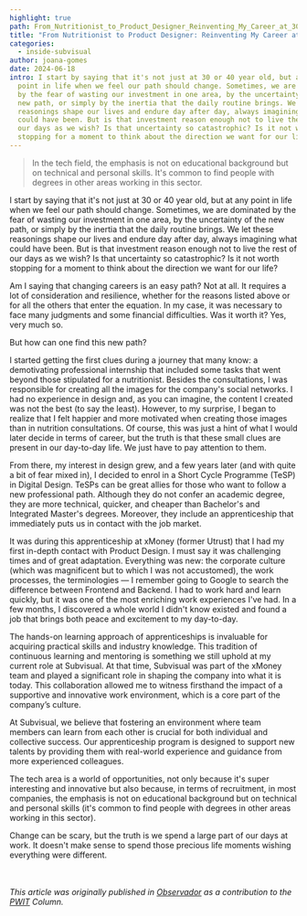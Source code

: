 ```yaml
---
highlight: true
path: From_Nutritionist_to_Product_Designer_Reinventing_My_Career_at_30
title: "From Nutritionist to Product Designer: Reinventing My Career at 30"
categories:
  - inside-subvisual
author: joana-gomes
date: 2024-06-18
intro: I start by saying that it's not just at 30 or 40 year old, but at any
  point in life when we feel our path should change. Sometimes, we are dominated
  by the fear of wasting our investment in one area, by the uncertainty of the
  new path, or simply by the inertia that the daily routine brings. We let these
  reasonings shape our lives and endure day after day, always imagining what
  could have been. But is that investment reason enough not to live the rest of
  our days as we wish? Is that uncertainty so catastrophic? Is it not worth
  stopping for a moment to think about the direction we want for our life?
---
```

> In the tech field, the emphasis is not on educational background but on technical and personal skills. It's common to find people with degrees in other areas working in this sector.

I start by saying that it's not just at 30 or 40 year old, but at any point in life when we feel our path should change. Sometimes, we are dominated by the fear of wasting our investment in one area, by the uncertainty of the new path, or simply by the inertia that the daily routine brings. We let these reasonings shape our lives and endure day after day, always imagining what could have been. But is that investment reason enough not to live the rest of our days as we wish? Is that uncertainty so catastrophic? Is it not worth stopping for a moment to think about the direction we want for our life?

Am I saying that changing careers is an easy path? Not at all. It requires a lot of consideration and resilience, whether for the reasons listed above or for all the others that enter the equation. In my case, it was necessary to face many judgments and some financial difficulties. Was it worth it? Yes, very much so.

But how can one find this new path?

I started getting the first clues during a journey that many know: a demotivating professional internship that included some tasks that went beyond those stipulated for a nutritionist. Besides the consultations, I was responsible for creating all the images for the company's social networks. I had no experience in design and, as you can imagine, the content I created was not the best (to say the least). However, to my surprise, I began to realize that I felt happier and more motivated when creating those images than in nutrition consultations. Of course, this was just a hint of what I would later decide in terms of career, but the truth is that these small clues are present in our day-to-day life. We just have to pay attention to them.

From there, my interest in design grew, and a few years later (and with quite a bit of fear mixed in), I decided to enrol in a Short Cycle Programme (TeSP) in Digital Design. TeSPs can be great allies for those who want to follow a new professional path. Although they do not confer an academic degree, they are more technical, quicker, and cheaper than Bachelor's and Integrated Master's degrees. Moreover, they include an apprenticeship that immediately puts us in contact with the job market.

It was during this apprenticeship at xMoney (former Utrust) that I had my first in-depth contact with Product Design. I must say it was challenging times and of great adaptation. Everything was new: the corporate culture (which was magnificent but to which I was not accustomed), the work processes, the terminologies — I remember going to Google to search the difference between Frontend and Backend. I had to work hard and learn quickly, but it was one of the most enriching work experiences I've had. In a few months, I discovered a whole world I didn't know existed and found a job that brings both peace and excitement to my day-to-day.

The hands-on learning approach of apprenticeships is invaluable for acquiring practical skills and industry knowledge. This tradition of continuous learning and mentoring is something we still uphold at my current role at Subvisual. At that time, Subvisual was part of the xMoney team and played a significant role in shaping the company into what it is today. This collaboration allowed me to witness firsthand the impact of a supportive and innovative work environment, which is a core part of the company’s culture.

At Subvisual, we believe that fostering an environment where team members can learn from each other is crucial for both individual and collective success. Our apprenticeship program is designed to support new talents by providing them with real-world experience and guidance from more experienced colleagues.

The tech area is a world of opportunities, not only because it's super interesting and innovative but also because, in terms of recruitment, in most companies, the emphasis is not on educational background but on technical and personal skills (it's common to find people with degrees in other areas working in this sector).

Change can be scary, but the truth is we spend a large part of our days at work. It doesn't make sense to spend those precious life moments wishing everything were different.

\
\
*This article was originally published in [Observador](https://observador.pt/opiniao/de-nutricionista-a-designer-de-produto-aos-30-sim-e-possivel/) as a contribution to the [PWIT](https://www.portuguesewomenintech.com/) Column.*